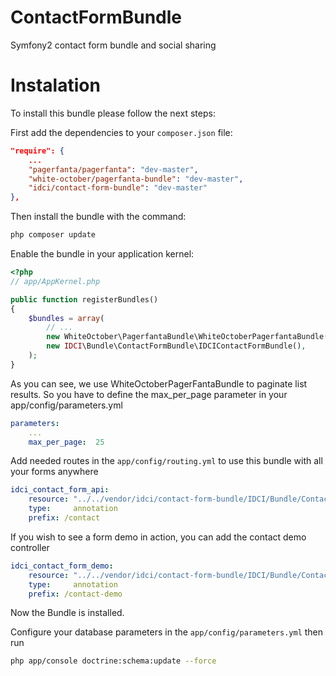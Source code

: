 ContactFormBundle
=================

Symfony2 contact form bundle and social sharing


Instalation
===========

To install this bundle please follow the next steps:

First add the dependencies to your `composer.json` file:

```json
"require": {
    ...
    "pagerfanta/pagerfanta": "dev-master",
    "white-october/pagerfanta-bundle": "dev-master",
    "idci/contact-form-bundle": "dev-master"
},
```

Then install the bundle with the command:

```sh
php composer update
```

Enable the bundle in your application kernel:

```php
<?php
// app/AppKernel.php

public function registerBundles()
{
    $bundles = array(
        // ...
        new WhiteOctober\PagerfantaBundle\WhiteOctoberPagerfantaBundle(),
        new IDCI\Bundle\ContactFormBundle\IDCIContactFormBundle(),
    );
}
```

As you can see, we use WhiteOctoberPagerFantaBundle to paginate list results.
So you have to define the max_per_page parameter in your app/config/parameters.yml

```yml
parameters:
    ...
    max_per_page:  25
```

Add needed routes in the `app/config/routing.yml` to use this bundle with all your forms anywhere

```yml
idci_contact_form_api:
    resource: "../../vendor/idci/contact-form-bundle/IDCI/Bundle/ContactFormBundle/Controller/ApiController.php"
    type:     annotation
    prefix: /contact
```



If you wish to see a form demo in action, you can add the contact demo controller

```yml
idci_contact_form_demo:
    resource: "../../vendor/idci/contact-form-bundle/IDCI/Bundle/ContactFormBundle/Controller/DemoController.php"
    type:     annotation
    prefix: /contact-demo
```

Now the Bundle is installed.

Configure your database parameters in the `app/config/parameters.yml` then run

```sh
php app/console doctrine:schema:update --force
```
